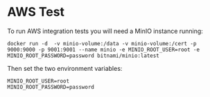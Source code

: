 # AWS Test

To run AWS integration tests you will need a MinIO instance running:
```
docker run -d  -v minio-volume:/data -v minio-volume:/cert -p 9000:9000 -p 9001:9001 --name minio -e MINIO_ROOT_USER=root -e MINIO_ROOT_PASSWORD=password bitnami/minio:latest
```

Then set the two environment variables:
```
MINIO_ROOT_USER=root
MINIO_ROOT_PASSWORD=password
```
